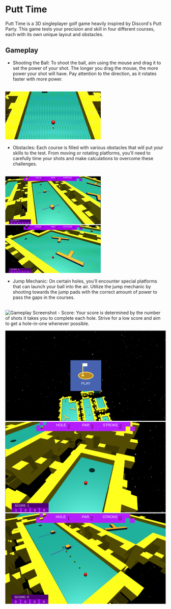 # Putt Time

Putt Time is a 3D singleplayer golf game heavily inspired by Discord's Putt Party. This game tests your precision and skill in four different courses, each with its own unique layout and obstacles.

## Gameplay
- Shooting the Ball: To shoot the ball, aim using the mouse and drag it to set the power of your shot. The longer you drag the mouse, the more power your shot will have. Pay attention to the direction, as it rotates faster with more power.
<br>
<img src="screenshots/aim.gif" alt="Gameplay Screenshot" width="300" height="150">

- Obstacles: Each course is filled with various obstacles that will put your skills to the test. From moving or rotating platforms, you'll need to carefully time your shots and make calculations to overcome these challenges.
<br>
<img src="screenshots/obstacle1.gif" alt="Gameplay Screenshot" width="300" height="150">
<img src="screenshots/obstacle2.gif" alt="Gameplay Screenshot" width="300" height="150">

- Jump Mechanic: On certain holes, you'll encounter special platforms that can launch your ball into the air. Utilize the jump mechanic by shooting towards the jump pads with the correct amount of power to pass the gaps in the courses.
<br>
<img src="screenshots/jump.gif" alt="Gameplay Screenshot" width="300" height="150">
- Score: Your score is determined by the number of shots it takes you to complete each hole. Strive for a low score and aim to get a hole-in-one whenever possible.

![Gameplay Screenshot](screenshots/0.png)
![Gameplay Screenshot](screenshots/1.png)
![Gameplay Screenshot](screenshots/2.png)

